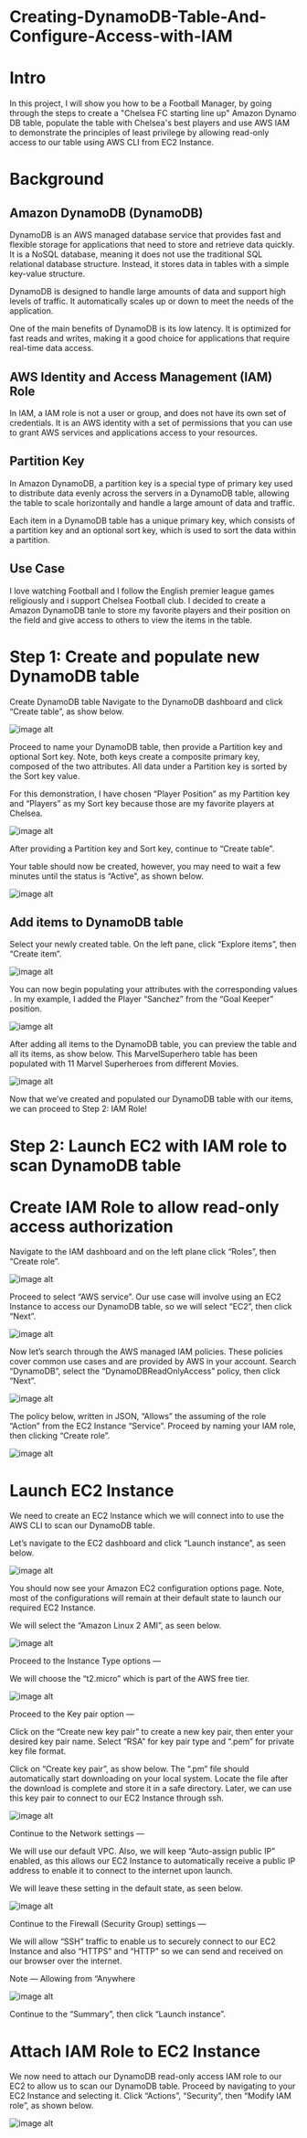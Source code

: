 # Creating-DynamoDB-Table-And-Configure-Access-with-IAM

# Intro
In this project, I will show you how to be a Football Manager, by going through the steps to create a "Chelsea FC starting line up" Amazon Dynamo DB table, populate the table with Chelsea's best players and use AWS IAM to demonstrate the principles of least privilege by allowing read-only access to our table using AWS CLI from EC2 Instance. 

# Background
## Amazon DynamoDB (DynamoDB)
DynamoDB is an AWS managed database service that provides fast and flexible storage for applications that need to store and retrieve data quickly. It is a NoSQL database, meaning it does not use the traditional SQL relational database structure. Instead, it stores data in tables with a simple key-value structure.

DynamoDB is designed to handle large amounts of data and support high levels of traffic. It automatically scales up or down to meet the needs of the application.

One of the main benefits of DynamoDB is its low latency. It is optimized for fast reads and writes, making it a good choice for applications that require real-time data access.

## AWS Identity and Access Management (IAM) Role
In IAM, a IAM role is not a user or group, and does not have its own set of credentials. It is an AWS identity with a set of permissions that you can use to grant AWS services and applications access to your resources.

## Partition Key

In Amazon DynamoDB, a partition key is a special type of primary key used to distribute data evenly across the servers in a DynamoDB table, allowing the table to scale horizontally and handle a large amount of data and traffic.

Each item in a DynamoDB table has a unique primary key, which consists of a partition key and an optional sort key, which is used to sort the data within a partition.

## Use Case
I love watching Football and I follow the English premier league games religiously and i support Chelsea Football club. I decided to create a Amazon DynamoDB tanle to store my favorite players and their position on the field and give access to others to view the items in the table.

# Step 1: Create and populate new DynamoDB table
Create DynamoDB table
Navigate to the DynamoDB dashboard and click “Create table”, as show below.

![image alt](https://github.com/Tatenda-Prince/Creating-DynamoDB-Table-And-Configure-Access-with-IAM/blob/d6689f3fa3eacd420825ec55506edd3f505d35ba/Screenshot%202024-12-14%20123600.png)

Proceed to name your DynamoDB table, then provide a Partition key and optional Sort key. Note, both keys create a composite primary key, composed of the two attributes. All data under a Partition key is sorted by the Sort key value.

For this demonstration, I have chosen “Player Position” as my Partition key and “Players” as my Sort key because those are my favorite players at Chelsea.

![image alt](https://github.com/Tatenda-Prince/Creating-DynamoDB-Table-And-Configure-Access-with-IAM/blob/f36bb8472a51dba9fc46a719df8147fc8142996a/Screenshot%202024-12-14%20103559.png)

After providing a Partition key and Sort key, continue to “Create table”.

Your table should now be created, however, you may need to wait a few minutes until the status is “Active”, as shown below.

![image alt](https://github.com/Tatenda-Prince/Creating-DynamoDB-Table-And-Configure-Access-with-IAM/blob/e93e70a6d878247407e3188cd2680f3d9345d1eb/Screenshot%202024-12-14%20103641.png)

## Add items to DynamoDB table
Select your newly created table. On the left pane, click “Explore items”, then “Create item”.

![image alt](https://github.com/Tatenda-Prince/Creating-DynamoDB-Table-And-Configure-Access-with-IAM/blob/62ba75d203ac80be644c3f5ddb11a08e8e62d92c/Screenshot%202024-12-14%20103832.png)

You can now begin populating your attributes with the corresponding values . In my example, I added the Player “Sanchez” from the “Goal Keeper” position.

![iamge alt](https://github.com/Tatenda-Prince/Creating-DynamoDB-Table-And-Configure-Access-with-IAM/blob/b6a2f3893c659bcdf6f891f3bdc421ffbac6b40c/Screenshot%202024-12-14%20104015.png)

After adding all items to the DynamoDB table, you can preview the table and all its items, as show below. This MarvelSuperhero table has been populated with 11 Marvel Superheroes from different Movies.

![image alt](https://github.com/Tatenda-Prince/Creating-DynamoDB-Table-And-Configure-Access-with-IAM/blob/44a33e6befcf8ab5fb8027bf44960428c3bd29a3/Screenshot%202024-12-14%20104422.png)

Now that we’ve created and populated our DynamoDB table with our items, we can proceed to Step 2: IAM Role!

# Step 2: Launch EC2 with IAM role to scan DynamoDB table

# Create IAM Role to allow read-only access authorization

Navigate to the IAM dashboard and on the left plane click “Roles”, then “Create role”.

![image alt](https://github.com/Tatenda-Prince/Creating-DynamoDB-Table-And-Configure-Access-with-IAM/blob/30fa60ae4f25b0729fd72cd2726f5cf29f965766/Screenshot%202024-12-14%20104951.png)

Proceed to select “AWS service”. Our use case will involve using an EC2 Instance to access our DynamoDB table, so we will select “EC2”, then click “Next”.

![image alt](https://github.com/Tatenda-Prince/Creating-DynamoDB-Table-And-Configure-Access-with-IAM/blob/7624d2eaafd5252e720ea5b6ff3146cc68b53410/Screenshot%202024-12-14%20105108.png)

Now let’s search through the AWS managed IAM policies. These policies cover common use cases and are provided by AWS in your account. Search “DynamoDB”, select the “DynamoDBReadOnlyAccess” policy, then click “Next”.

![image alt](https://github.com/Tatenda-Prince/Creating-DynamoDB-Table-And-Configure-Access-with-IAM/blob/a5463ec34e8f37a673d0b5f52c5567e08ea55742/Screenshot%202024-12-14%20105210.png)

The policy below, written in JSON, “Allows” the assuming of the role “Action” from the EC2 Instance “Service”. Proceed by naming your IAM role, then clicking “Create role”.

![image alt](https://github.com/Tatenda-Prince/Creating-DynamoDB-Table-And-Configure-Access-with-IAM/blob/b481adf5be6aaa456f6422734d13c8e2f392de95/Screenshot%202024-12-14%20105618.png)

# Launch EC2 Instance
We need to create an EC2 Instance which we will connect into to use the AWS CLI to scan our DynamoDB table.

Let’s navigate to the EC2 dashboard and click “Launch instance”, as seen below.

![image alt](https://github.com/Tatenda-Prince/Creating-DynamoDB-Table-And-Configure-Access-with-IAM/blob/eba4cf962aedc0e03ca8727a6802b466b77b5a29/Screenshot%202024-12-14%20110047.png)

You should now see your Amazon EC2 configuration options page. Note, most of the configurations will remain at their default state to launch our required EC2 Instance.

We will select the “Amazon Linux 2 AMI”, as seen below.

![image alt](https://github.com/Tatenda-Prince/Creating-DynamoDB-Table-And-Configure-Access-with-IAM/blob/2267274f3f90702b736639d78613e7646a5e211c/Screenshot%202024-12-14%20110130.png)

Proceed to the Instance Type options —

We will choose the “t2.micro” which is part of the AWS free tier.

![image alt](https://github.com/Tatenda-Prince/Creating-DynamoDB-Table-And-Configure-Access-with-IAM/blob/288819921e622eb124c837425025de0094183c13/Screenshot%202024-12-14%20110145.png) 

Proceed to the Key pair option —

Click on the “Create new key pair” to create a new key pair, then enter your desired key pair name. Select “RSA” for key pair type and “.pem” for private key file format.

Click on “Create key pair”, as show below. The “.pm” file should automatically start downloading on your local system. Locate the file after the download is complete and store it in a safe directory. Later, we can use this key pair to connect to our EC2 Instance through ssh.

![image alt](https://github.com/Tatenda-Prince/Creating-DynamoDB-Table-And-Configure-Access-with-IAM/blob/615821974c5028f1eb4d284e72ee6d7a4746db3d/Screenshot%202024-12-14%20110310.png)

Continue to the Network settings —

We will use our default VPC. Also, we will keep “Auto-assign public IP” enabled, as this allows our EC2 Instance to automatically receive a public IP address to enable it to connect to the internet upon launch.

We will leave these setting in the default state, as seen below.

![image alt](https://github.com/Tatenda-Prince/Creating-DynamoDB-Table-And-Configure-Access-with-IAM/blob/e5e9e39acc64dea1e61de1c10e422c30b274d0f6/Screenshot%202024-12-14%20110344.png)

Continue to the Firewall (Security Group) settings —

We will allow “SSH” traffic to enable us to securely connect to our EC2 Instance and also “HTTPS” and “HTTP” so we can send and received on our browser over the internet.

Note — Allowing from “Anywhere

![image alt](https://github.com/Tatenda-Prince/Creating-DynamoDB-Table-And-Configure-Access-with-IAM/blob/97022b1cca9a5136b114cf0bd803f46a1c98d58b/Screenshot%202024-12-14%20110418.png)

Continue to the “Summary”, then click “Launch instance”.

# Attach IAM Role to EC2 Instance
We now need to attach our DynamoDB read-only access IAM role to our EC2 to allow us to scan our DynamoDB table. Proceed by navigating to your EC2 Instance and selecting it. Click “Actions”, “Security”, then “Modify IAM role”, as shown below.

![image alt]()










